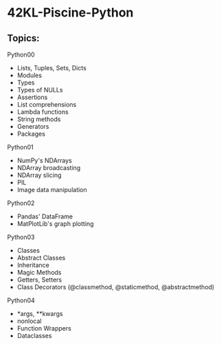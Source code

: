 # 42KL-Piscine-Python

## Topics:

Python00
- Lists, Tuples, Sets, Dicts
- Modules
- Types
- Types of NULLs
- Assertions
- List comprehensions
- Lambda functions
- String methods
- Generators
- Packages

Python01
- NumPy's NDArrays
- NDArray broadcasting
- NDArray slicing
- PIL
- Image data manipulation

Python02
- Pandas' DataFrame
- MatPlotLib's graph plotting

Python03
- Classes
- Abstract Classes
- Inheritance
- Magic Methods
- Getters, Setters
- Class Decorators (@classmethod, @staticmethod, @abstractmethod)

Python04
- *args, **kwargs
- nonlocal
- Function Wrappers
- Dataclasses
